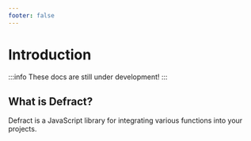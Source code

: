 ```yaml
---
footer: false
---
```


# Introduction

:::info These docs are still under development! 
:::

## What is Defract?

Defract is a JavaScript library for integrating various functions into your projects. 

<script setup>
  import Fract from '/@theme/components/Fract.vue'
</script>

<Fract/>